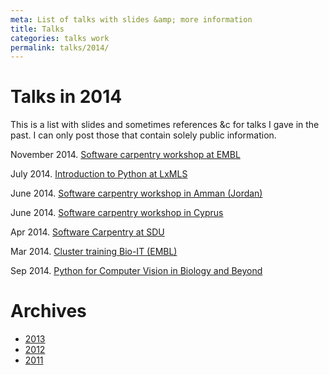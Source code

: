 ```yaml
---
meta: List of talks with slides &amp; more information
title: Talks
categories: talks work
permalink: talks/2014/
---
```


# Talks in 2014

This is a list with slides and sometimes references &c for talks I gave in the
past. I can only post those that contain solely public information.

November 2014. [Software carpentry workshop at EMBL](/talks/2014/11-swc-embl)

July 2014. [Introduction to Python at LxMLS](/files/talks/2014/lpc-lxmls-python.pdf)

June 2014. [Software carpentry workshop in Amman (Jordan)](/talks/2014/sesame)

June 2014. [Software carpentry workshop in Cyprus](/talks/2014/cyi)

Apr 2014. [Software Carpentry at SDU](/talks/2014/sdu)

Mar 2014. [Cluster training Bio-IT (EMBL)](/files/talks/2014/03-bioit-training/cluster.html)

Sep 2014. [Python for Computer Vision in Biology and Beyond](/files/talks/2014/09-pyss/pyss14.html)

# Archives

- [2013](/talks/2013)
- [2012](/talks/2012)
- [2011](/talks/2011)

